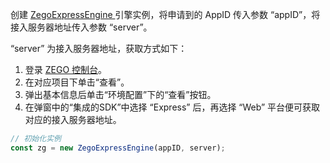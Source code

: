 创建 [ZegoExpressEngine ](https://doc-zh.zego.im/article/api?doc=Express_Video_SDK_API~javascript_web~class~ZegoExpressEngine) 引擎实例，将申请到的 AppID 传入参数 “appID”，将接入服务器地址传入参数 “server”。 

<div class="mk-hint">

“server” 为接入服务器地址，获取方式如下：
1. 登录 [ZEGO 控制台](https://console-express.zego.im/)。
2. 在对应项目下单击“查看”。
3. 弹出基本信息后单击“环境配置”下的“查看”按钮。
4. 在弹窗中的“集成的SDK”中选择 “Express” 后，再选择 “Web” 平台便可获取对应的接入服务器地址。     
</div>

```javascript
// 初始化实例
const zg = new ZegoExpressEngine(appID, server);

```  


